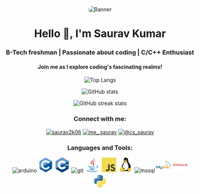 <div align="center">
  <img src="https://plus.unsplash.com/premium_photo-1661882403999-46081e67c401?q=80&w=2029&auto=format&fit=crop&ixlib=rb-4.0.3&ixid=M3wxMjA3fDB8MHxwaG90by1wYWdlfHx8fGVufDB8fHx8fA%3D%3D" alt="Banner" style="width:600px;height:250px;border-radius:20px;">
</div>

<h1 align="center">Hello 👋, I'm Saurav Kumar</h1>
<h3 align="center">B-Tech freshman | Passionate about coding | C/C++ Enthusiast</h3>
<h4 align="center">Join me as I explore coding's fascinating realms!</h4>

<p align="center">
  <img src="https://github-readme-stats.vercel.app/api/top-langs/?username=compactsaurav&layout=compact&langs_count=10" alt="Top Langs" />
</p>

<p align="center">
  <img src="https://github-readme-stats.vercel.app/api?username=compactsaurav&show_icons=true" alt="GitHub stats" />
</p>

<p align="center">
  <img src="https://github-readme-streak-stats.herokuapp.com/?user=compactsaurav" alt="GitHub streak stats" />
</p>

<h3 align="center">Connect with me:</h3>
<p align="center">
  <a href="https://twitter.com/saurav2k06" target="_blank"><img src="https://raw.githubusercontent.com/rahuldkjain/github-profile-readme-generator/master/src/images/icons/Social/twitter.svg" alt="saurav2k06" height="30" width="40" /></a>
  <a href="https://instagram.com/me_.saurav" target="_blank"><img src="https://raw.githubusercontent.com/rahuldkjain/github-profile-readme-generator/master/src/images/icons/Social/instagram.svg" alt="me_.saurav" height="30" width="40" /></a>
  <a href="https://www.leetcode.com/@cs_saurav" target="_blank"><img src="https://raw.githubusercontent.com/rahuldkjain/github-profile-readme-generator/master/src/images/icons/Social/leet-code.svg" alt="@cs_saurav" height="30" width="40" /></a>
</p>

<h3 align="center">Languages and Tools:</h3>
<p align="center"> 
  <img src="https://cdn.worldvectorlogo.com/logos/arduino-1.svg" alt="arduino" width="40" height="40"/> 
  <img src="https://raw.githubusercontent.com/devicons/devicon/master/icons/c/c-original.svg" alt="c" width="40" height="40"/> 
  <img src="https://raw.githubusercontent.com/devicons/devicon/master/icons/cplusplus/cplusplus-original.svg" alt="cplusplus" width="40" height="40"/> 
  <img src="https://www.vectorlogo.zone/logos/git-scm/git-scm-icon.svg" alt="git" width="40" height="40"/> 
  <img src="https://raw.githubusercontent.com/devicons/devicon/master/icons/java/java-original.svg" alt="java" width="40" height="40"/> 
  <img src="https://raw.githubusercontent.com/devicons/devicon/master/icons/javascript/javascript-original.svg" alt="javascript" width="40" height="40"/> 
  <img src="https://raw.githubusercontent.com/devicons/devicon/master/icons/linux/linux-original.svg" alt="linux" width="40" height="40"/> 
  <img src="https://www.svgrepo.com/show/303229/microsoft-sql-server-logo.svg" alt="mssql" width="40" height="40"/> 
  <img src="https://raw.githubusercontent.com/devicons/devicon/master/icons/mysql/mysql-original-wordmark.svg" alt="mysql" width="40" height="40"/> 
  <img src="https://raw.githubusercontent.com/devicons/devicon/master/icons/oracle/oracle-original.svg" alt="oracle" width="40" height="40"/> 
  <img src="https://raw.githubusercontent.com/devicons/devicon/master/icons/python/python-original.svg" alt="python" width="40" height="40"/> 
</p>

